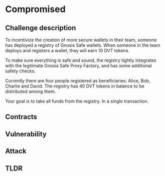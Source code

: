 # Compromised

## Challenge description
To incentivize the creation of more secure wallets in their team, someone has deployed a registry of Gnosis Safe wallets. When someone in the team deploys and registers a wallet, they will earn 10 DVT tokens.

To make sure everything is safe and sound, the registry tightly integrates with the legitimate Gnosis Safe Proxy Factory, and has some additional safety checks.

Currently there are four people registered as beneficiaries: Alice, Bob, Charlie and David. The registry has 40 DVT tokens in balance to be distributed among them.

Your goal is to take all funds from the registry. In a single transaction. 

## Contracts

## Vulnerability

## Attack

## TLDR
